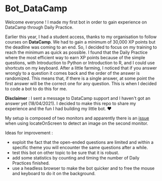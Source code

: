 # Bot_DataCamp
Welcome everyone ! 
I made my first bot in order to gain experience on DataCamp through Daily Practice.

Earlier this year, I had a student access, thanks to my organisation to follow courses on **DataCamp**. We had to gain a minimum of 30,000 XP points but the deadline was coming to an end. So, I decided to focus on my training to reach the minimum as quick as possible. I found that the Daily Practice where the most efficient way to earn XP points because of the simple questions, with Introduction to Python or Introduction to R, and I could use shortcuts on my keyboard. After a little farming, I noticed that if you answer wrongly to a question it comes back and the order of the answer is randomized. This means that, if there is a single answer, at some point the first answer will be the correct one for any question. This is when I decided to code a bot to do this for me.

**Disclaimer** : I sent a message to DataCamp support and I haven't got an answer yet (18/04/2021). I decided to make this repo to share my experience and the fun I had building my little bot. :heart:

My setup is composed of two monitors and apparently there is an [issue](https://github.com/asweigart/pyautogui/issues/321) when using locateOnScreen to detect an image on the second monitor. 

Ideas for improvement :
* exploit the fact that the open-ended questions are limited and within a specific theme you will encounter the same questions after a while.
* test this bot on other topic to be sure that it is robust.
* add some statistics by counting and timing the number of Daily Practices finished.
* use a headless browser to make the bot quicker and to free the mouse and keyboard to do it on the background.


